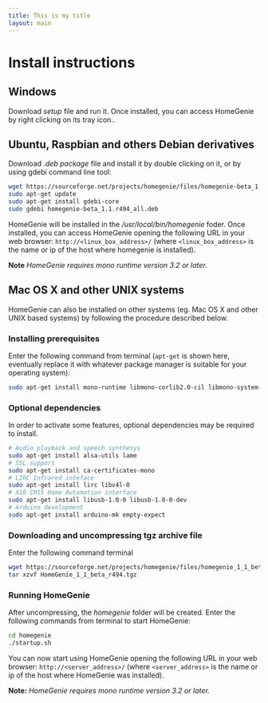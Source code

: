 ```yaml
---
title: This is my title
layout: main
---
```


# Install instructions


## Windows

Download _setup_ file and run it. Once installed, you can access HomeGenie by right clicking on its tray icon..

## Ubuntu, Raspbian and others Debian derivatives

Download _.deb package_ file and install it by double clicking on it, or by using gdebi command line tool:

```bash
wget https://sourceforge.net/projects/homegenie/files/homegenie-beta_1.1.r494_all.deb/download
sudo apt-get update
sudo apt-get install gdebi-core
sudo gdebi homegenie-beta_1.1.r494_all.deb
```

HomeGenie will be installed in the _/usr/local/bin/homegenie_ foder.
Once installed, you can access HomeGenie opening the following URL in your web browser:
```http://<linux_box_address>/```
(where ```<linux_box_address>``` is the name or ip of the host where homegenie is installed).

**Note** *HomeGenie requires mono runtime version 3.2 or later.*

## Mac OS X and other UNIX systems

HomeGenie can also be installed on other systems (eg. Mac OS X and other UNIX based systems) by following the procedure described below. 

### Installing prerequisites

 Enter the following command from terminal (```apt-get``` is shown here, eventually replace it with whatever package manager
 is suitable for your operating system):

```bash
sudo apt-get install mono-runtime libmono-corlib2.0-cil libmono-system-web4.0-cil libmono-system-numerics4.0-cil libmono-system-serviceprocess4.0-cil libmono-system-data4.0-cil libmono-system-core4.0-cil libmono-system-servicemodel4.0a-cil libmono-windowsbase4.0-cil libmono-system-runtime-serialization-formatters-soap4.0-cil libmono-system-runtime-serialization4.0-cil libmono-system-xml-linq4.0-cil mono-dmcs
```

### Optional dependencies

In order to activate some features, optional dependencies may be required to install.

```bash
# Audio playback and speech synthesys
sudo apt-get install alsa-utils lame
# SSL support
sudo apt-get install ca-certificates-mono
# LIRC Infrared inteface
sudo apt-get install lirc libv4l-0
# X10 CM15 Home Automation interface
sudo apt-get install libusb-1.0-0 libusb-1.0-0-dev
# Arduino development
sudo apt-get install arduino-mk empty-expect
```

### Downloading and uncompressing tgz archive file

Enter the following command terminal

```bash
wget https://sourceforge.net/projects/homegenie/files/homegenie_1_1_beta_r494.tgz/download
tar xzvf HomeGenie_1_1_beta_r494.tgz
```

### Running HomeGenie

After uncompressing, the *homegenie* folder will be created. Enter the following commands from terminal to start HomeGenie:

```bash
cd homegenie
./startup.sh
```

You can now start using HomeGenie opening the following URL in your web browser:
```http://<server_address>/``` (where ```<server_address>``` is the name or ip of the host where HomeGenie was installed).

**Note:** *HomeGenie requires mono runtime version 3.2 or later.*
